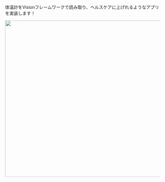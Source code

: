 体温計をVisionフレームワークで読み取り、ヘルスケアに上げれるようなアプリを実装します！

<img src="https://user-images.githubusercontent.com/52638834/104083638-9f324f80-5283-11eb-952d-75adf51baefd.gif" width="512px"/>
